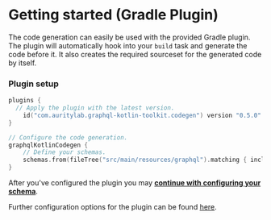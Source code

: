 # Getting started (Gradle Plugin)
The code generation can easily be used with the provided Gradle plugin.
The plugin will automatically hook into your `build` task and generate the code before it. 
It also creates the required sourceset for the generated code by itself.

### Plugin setup
```kotlin
plugins {
  // Apply the plugin with the latest version.
    id("com.auritylab.graphql-kotlin-toolkit.codegen") version "0.5.0"
}

// Configure the code generation.
graphqlKotlinCodegen {
    // Define your schemas.
    schemas.from(fileTree("src/main/resources/graphql").matching { include("*.graphqls") })
}
```

After you've configured the plugin you may [**continue with configuring your schema**](schema-configuration.md).

Further configuration options for the plugin can be found [here](advanced-configuration.md).
